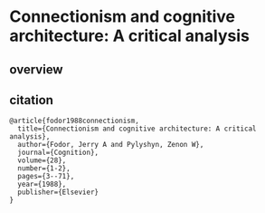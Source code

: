 # Connectionism and cognitive architecture: A critical analysis

## overview

## citation

```
@article{fodor1988connectionism,
  title={Connectionism and cognitive architecture: A critical analysis},
  author={Fodor, Jerry A and Pylyshyn, Zenon W},
  journal={Cognition},
  volume={28},
  number={1-2},
  pages={3--71},
  year={1988},
  publisher={Elsevier}
}
```